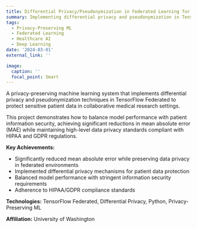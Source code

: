 ```yaml
---
title: Differential Privacy/Pseudonymization in Federated Learning for Medical Data
summary: Implementing differential privacy and pseudonymization in TensorFlow Federated to protect patient data while maintaining model performance
tags:
  - Privacy-Preserving ML
  - Federated Learning
  - Healthcare AI
  - Deep Learning
date: '2024-03-01'
external_link: ''

image:
  caption: ''
  focal_point: Smart
---
```


A privacy-preserving machine learning system that implements differential privacy and pseudonymization techniques in TensorFlow Federated to protect sensitive patient data in collaborative medical research settings.

This project demonstrates how to balance model performance with patient information security, achieving significant reductions in mean absolute error (MAE) while maintaining high-level data privacy standards compliant with HIPAA and GDPR regulations.

**Key Achievements:**
- Significantly reduced mean absolute error while preserving data privacy in federated environments
- Implemented differential privacy mechanisms for patient data protection
- Balanced model performance with stringent information security requirements
- Adherence to HIPAA/GDPR compliance standards

**Technologies:** TensorFlow Federated, Differential Privacy, Python, Privacy-Preserving ML

**Affiliation:** University of Washington
